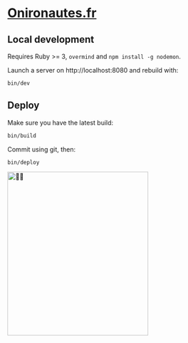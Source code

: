 # [Onironautes.fr](https://onironautes.fr)

## Local development

Requires Ruby >= 3, `overmind` and `npm install -g nodemon`.

Launch a server on http://localhost:8080 and rebuild with:

```sh
bin/dev
```

## Deploy

Make sure you have the latest build:

```sh
bin/build
```

Commit using git, then:

```sh
bin/deploy
```

<img src="https://onironautes.fr/images/dream/baloon-astronaut.png" alt="🧑‍🚀" width="316" height="368" />
